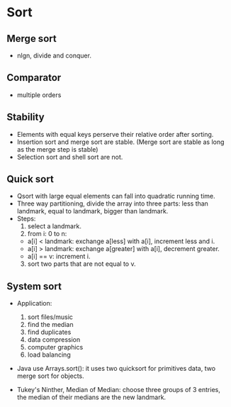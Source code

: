 # Sort
## Merge sort
* nlgn, divide and conquer.

## Comparator
* multiple orders

## Stability
* Elements with equal keys perserve their relative order after sorting.
* Insertion sort and merge sort are stable. (Merge sort are stable as long as the merge step is stable)
* Selection sort and shell sort are not. 

## Quick sort
* Qsort with large equal elements can fall into quadratic running time.
* Three way partitioning, divide the array into three parts: less than landmark, equal to landmark, bigger than landmark.
* Steps:
  1. select a landmark.
  2. from i: 0 to n:
    * a[i] < landmark: exchange a[less] with a[i], increment less and i.
    * a[i] > landmark: exchange a[greater] with a[i], decrement greater.
    * a[i] == v: increment i.
  3. sort two parts that are not equal to v.

## System sort
* Application:
  1. sort files/music
  2. find the median
  3. find duplicates
  4. data compression
  5. computer graphics
  6. load balancing
  
* Java use Arrays.sort(): it uses two quicksort for primitives data, two merge sort for objects.
* Tukey's Ninther, Median of Median: choose three groups of 3 entries, the median of their medians are the new landmark.
























